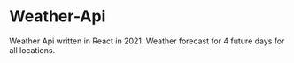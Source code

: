# Weather-Api
Weather Api written in React in 2021. Weather forecast for 4 future days for all locations.

